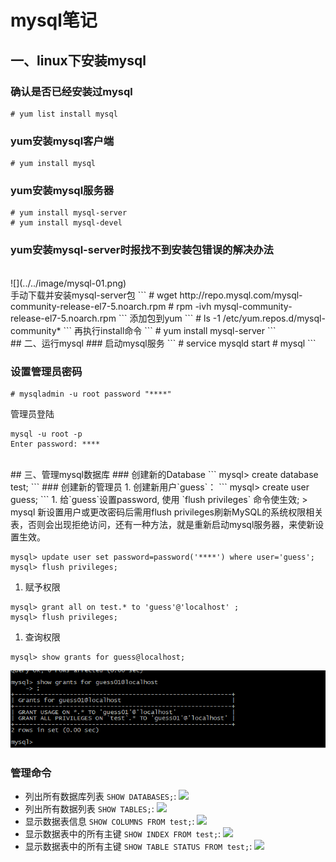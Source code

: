 # mysql笔记

## 一、linux下安装mysql
### 确认是否已经安装过mysql
```
# yum list install mysql
```
### yum安装mysql客户端
```
# yum install mysql
```

### yum安装mysql服务器
```
# yum install mysql-server
# yum install mysql-devel
```

### yum安装mysql-server时报找不到安装包错误的解决办法
<br>
![](../../image/mysql-01.png)

<br>
手动下载并安装mysql-server包
```
# wget http://repo.mysql.com/mysql-community-release-el7-5.noarch.rpm  
# rpm -ivh mysql-community-release-el7-5.noarch.rpm  
```
添加包到yum
```
# ls -1 /etc/yum.repos.d/mysql-community*
```
再执行install命令
```
# yum install mysql-server  
```
<br/>
## 二、运行mysql
### 启动mysql服务
```
# service mysqld start
# mysql
```

### 设置管理员密码
```
# mysqladmin -u root password "****"
```
管理员登陆
```
mysql -u root -p
Enter password: ****
```
<br/>
## 三、管理mysql数据库
### 创建新的Database
```
mysql> create database test;
```
### 创建新的管理员
1. 创建新用户`guess`：
```
mysql> create user guess;
```
1. 给`guess`设置password, 使用 `flush privileges` 命令使生效;
> mysql 新设置用户或更改密码后需用flush privileges刷新MySQL的系统权限相关表，否则会出现拒绝访问，还有一种方法，就是重新启动mysql服务器，来使新设置生效。

  ```
  mysql> update user set password=password('****') where user='guess';
  mysql> flush privileges;
  ```
1. 赋予权限
```
mysql> grant all on test.* to 'guess'@'localhost' ;
mysql> flush privileges;
```
1. 查询权限
```
mysql> show grants for guess@localhost;
```
![](../../image/mysql-02.png)

### 管理命令
* 列出所有数据库列表 `SHOW DATABASES;`:
![](img/mysql-03)
* 列出所有数据列表 `SHOW TABLES;`:
![](img/mysql-04)
* 显示数据表信息 `SHOW COLUMNS FROM test;`:
![](img/mysql-05)
* 显示数据表中的所有主键 `SHOW INDEX FROM test;`:
![](img/mysql-06)
* 显示数据表中的所有主键 `SHOW TABLE STATUS FROM test;`:
![](img/mysql-07)
